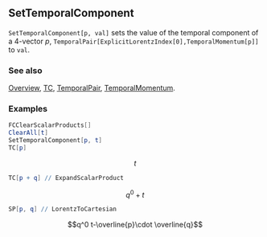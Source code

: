 ## SetTemporalComponent

`SetTemporalComponent[p, val]` sets the value of the temporal component of a $4$-vector $p$, `TemporalPair[ExplicitLorentzIndex[0],TemporalMomentum[p]]` to `val`.

### See also

[Overview](Extra/FeynCalc.md), [TC](TC.md), [TemporalPair](TemporalPair.md), [TemporalMomentum](TemporalMomentum.md).

### Examples

```mathematica
FCClearScalarProducts[]
ClearAll[t]
SetTemporalComponent[p, t]
TC[p]
```

$$t$$

```mathematica
TC[p + q] // ExpandScalarProduct
```

$$q^0+t$$

```mathematica
SP[p, q] // LorentzToCartesian
```

$$q^0 t-\overline{p}\cdot \overline{q}$$
